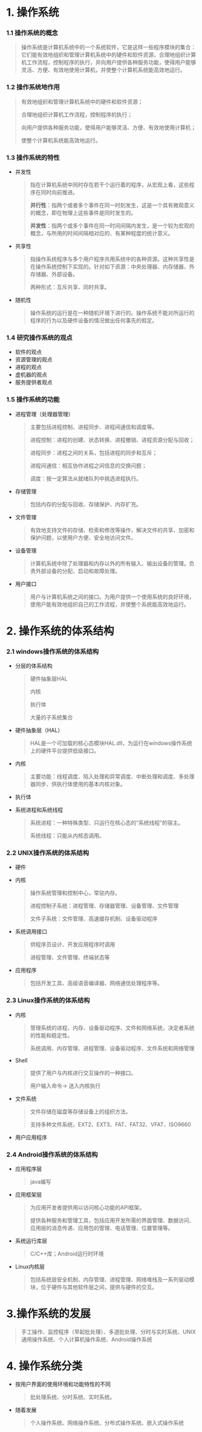 # 1. 操作系统

### 1.1 操作系统的概念
> 操作系统是计算机系统中的一个系统软件，它是这样一些程序模块的集合：它们能有效地组织和管理计算机系统中的硬件和软件资源，合理地组织计算机工作流程，控制程序的执行，并向用户提供各种服务功能，使得用户能够灵活、方便、有效地使用计算机，并使整个计算机系统能高效地运行。

### 1.2 操作系统地作用

> 有效地组织和管理计算机系统中的硬件和软件资源；
>
> 合理地组织计算机工作流程，控制程序的执行；
>
> 向用户提供各种服务功能，使得用户能够灵活、方便、有效地使用计算机；
>
> 使整个计算机系统能高效地运行。

### 1.3 操作系统的特性

* 并发性

  > 指在计算机系统中同时存在若干个运行着的程序，从宏观上看，这些程序在同时向前推进。
  >
  > 
  >
  > **并行性**：指两个或者多个事件在同一时刻发生，这是一个具有微观意义的概念，即在物理上这些事件是同时发生的。
  >
  > **并发性**：指两个或多个事件在同一时间间隔内发生，是一个较为宏观的概念，与所用的时间间隔相对应的、有某种程度的统计意义。

* 共享性

  > 指操作系统程序与多个用户程序共用系统中的各种资源。这种共享性是在操作系统控制下实现的。针对如下资源：中央处理器、内存储器、外存储器、外部设备。
  >
  > 两种形式：互斥共享、同时共享。

* 随机性

  >操作系统的运行是在一种随机环境下进行的。操作系统不能对所运行的程序的行为以及硬件设备的情况做出任何事先的假定。

### 1.4 研究操作系统的观点

* 软件的观点
* 资源管理的观点
* 进程的观点
* 虚机器的观点
* 服务提供者观点

### 1.5 操作系统的功能

* 进程管理（处理器管理）

  > 主要包括进程控制、进程同步、进程间通信和调度等。
  >
  > 
  >
  > 进程控制：进程的创建、状态转换、进程撤销、进程资源分配与回收；
  >
  > 进程同步：进程之间的关系，包括进程的同步和互斥；
  >
  > 进程间通信：相互协作进程之间信息的交换问题；
  >
  > 调度：按一定算法从就绪队列中挑选进程执行。

* 存储管理

  > 包括内存的分配与回收、存储保护、内存扩充。

* 文件管理

  > 有效地支持文件的存储、检索和修改等操作，解决文件的共享、加密和保护问题，以使用户方便、安全地访问文件。

* 设备管理

  > 计算机系统中除了处理器和内存以外的所有输入、输出设备的管理。负责外部设备的分配、启动和故障处理。

* 用户接口

  > 用户与计算机系统之间的接口。为用户提供一个使用系统的良好环境，使用户能有效地组织自己的工作流程，并使整个系统能高效地运行。

# 2. 操作系统的体系结构

### 2.1 windows操作系统的体系结构

* 分层的体系结构

  > 硬件抽象层HAL
  >
  > 内核
  >
  > 执行体
  >
  > 大量的子系统集合

* 硬件抽象层（HAL）

  > HAL是一个可加载的核心态模块HAL.dll，为运行在windows操作系统上的硬件平台提供低级接口。

* 内核

  > 主要功能：线程调度、陷入处理和异常调度、中断处理和调度、多处理器同步、供执行体使用的基本内核对象。

* 执行体

* 系统进程和系统线程

  > 系统进程：一种特殊类型、只运行在核心态的“系统线程”的宿主。
  >
  > 系统线程：只能从内核态调用。

### 2.2 UNIX操作系统的体系结构

* 硬件

* 内核

  > 操作系统管理和控制中心，常驻内存。
  >
  > 进程控制子系统：进程管理、存储器管理、设备管理、文件管理
  >
  > 文件子系统：文件管理、高速缓存机制、设备驱动程序

* 系统调用接口

  > 供程序员设计、开发应用程序时调用
  >
  > 进程管理、文件管理、终端状态等

* 应用程序

  > 包括开发工具、高级语音编译器、网络通信处理程序等。

### 2.3 Linux操作系统的体系结构

* 内核

  > 管理系统的进程、内存、设备驱动程序、文件和网络系统，决定者系统的性能和稳定性。
  >
  > 系统调用、内存管理、进程管理、设备驱动程序、文件系统和网络管理

* Shell

  > 提供了用户与内核进行交互操作的一种接口。
  >
  > 用户输入命令-> 送入内核执行

* 文件系统

  > 文件存储在磁盘等存储设备上的组织方法。
  >
  > 支持多种文件系统，EXT2、EXT3、FAT、FAT32、VFAT、ISO9660

* 用户应用程序

### 2.4 Android操作系统的体系结构

* 应用程序层

  > java编写

* 应用框架层

  > 为应用开发者提供用以访问核心功能的API框架。
  >
  > 提供各种服务和管理工具，包括应用开发所需的界面管理、数据访问、应用层的消息传递、应用包的管理、电话管理、位置管理等。

* 系统运行库层

  > C/C++库；Android运行时环境

* Linux内核层

  > 包括系统层安全机制、内存管理、进程管理、网络堆栈及一系列驱动模块，位于硬件与其他软件层之间，提供与硬件的交互。

# 3.操作系统的发展

> 手工操作、监控程序（早起批处理）、多道批处理、分时与实时系统、UNIX通用操作系统、个人计算机操作系统、Android操作系统

# 4. 操作系统分类

* 按用户界面的使用环境和功能特性的不同

  > 批处理系统、分时系统、实时系统。

* 随着发展

  > 个人操作系统、网络操作系统、分布式操作系统、嵌入式操作系统

  

